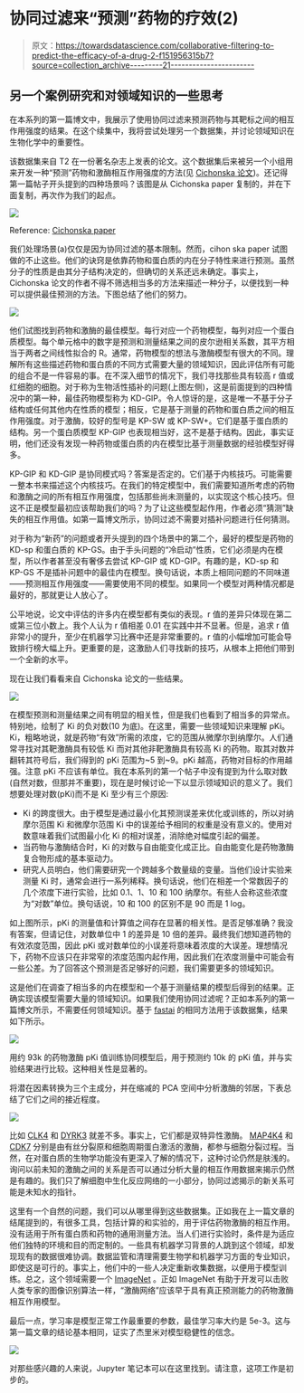 # 协同过滤来“预测”药物的疗效(2)

> 原文：<https://towardsdatascience.com/collaborative-filtering-to-predict-the-efficacy-of-a-drug-2-f151956315b7?source=collection_archive---------21----------------------->

## 另一个案例研究和对领域知识的一些思考

在本系列的第一篇博文中，我展示了使用协同过滤来预测药物与其靶标之间的相互作用强度的结果。在这个续集中，我将尝试处理另一个数据集，并讨论领域知识在生物化学中的重要性。

该数据集来自 T2 在一份著名杂志上发表的论文。这个数据集后来被另一个小组用来开发一种“预测”药物和激酶相互作用强度的方法(见 [Cichonska 论文](https://journals.plos.org/ploscompbiol/article?id=10.1371/journal.pcbi.1005678))。还记得第一篇帖子开头提到的四种场景吗？该图是从 Cichonska paper 复制的，并在下面复制，再次作为我们的起点。

![](img/27cb0b4acaa3cfac314a056b9c883a68.png)

Reference: [Cichonska paper](https://journals.plos.org/ploscompbiol/article?id=10.1371/journal.pcbi.1005678)

我们处理场景(a)仅仅是因为协同过滤的基本限制。然而，cihon ska paper 试图做的不止这些。他们的诀窍是依靠药物和蛋白质的内在分子特性来进行预测。虽然分子的性质是由其分子结构决定的，但确切的关系还远未确定。事实上，Cichonska 论文的作者不得不筛选相当多的方法来描述一种分子，以便找到一种可以提供最佳预测的方法。下图总结了他们的努力。

![](img/0ace330abe357fce977c201408cc7ff8.png)

他们试图找到药物和激酶的最佳模型。每行对应一个药物模型，每列对应一个蛋白质模型。每个单元格中的数字是预测和测量结果之间的皮尔逊相关系数，其平方相当于两者之间线性拟合的 R。通常，药物模型的想法与激酶模型有很大的不同。理解所有这些描述药物和蛋白质的不同方式需要大量的领域知识，因此评估所有可能的组合不是一件容易的事。在不深入细节的情况下，我们寻找那些具有较高 r 值或红细胞的细胞。对于称为生物活性插补的问题(上图左侧)，这是前面提到的四种情况中的第一种，最佳药物模型称为 KD-GIP。令人惊讶的是，这是唯一不基于分子结构或任何其他内在性质的模型；相反，它是基于测量的药物和蛋白质之间的相互作用强度。对于激酶，较好的型号是 KP-SW 或 KP-SW+。它们是基于蛋白质的结构。另一个蛋白质模型 KP-GIP 也表现相当好，这不是基于结构。因此，事实证明，他们还没有发现一种药物或蛋白质的内在模型比基于测量数据的经验模型好得多。

KP-GIP 和 KD-GIP 是协同模式吗？答案是否定的。它们基于内核技巧。可能需要一整本书来描述这个内核技巧。在我们的特定模型中，我们需要知道所考虑的药物和激酶之间的所有相互作用强度，包括那些尚未测量的，以实现这个核心技巧。但这不正是模型最初应该帮助我们的吗？为了让这些模型起作用，作者必须“猜测”缺失的相互作用值。如第一篇博文所示，协同过滤不需要对插补问题进行任何猜测。

对于称为“新药”的问题或者开头提到的四个场景中的第二个，最好的模型是药物的 KD-sp 和蛋白质的 KP-GS。由于手头问题的“冷启动”性质，它们必须是内在模型，所以作者甚至没有奢侈去尝试 KP-GIP 或 KD-GIP。有趣的是，KD-sp 和 KP-GS 不是插补问题中的最佳内在模型。换句话说，本质上相同问题的不同味道——预测相互作用强度——需要使用不同的模型。如果同一个模型对两种情况都是最好的，那就更让人放心了。

公平地说，论文中评估的许多内在模型都有类似的表现。r 值的差异只体现在第二或第三位小数上。我个人认为 r 值相差 0.01 在实践中并不显著。但是，追求 r 值非常小的提升，至少在机器学习比赛中还是非常重要的。r 值的小幅增加可能会导致排行榜大幅上升。更重要的是，这激励人们寻找新的技巧，从根本上把他们带到一个全新的水平。

现在让我们看看来自 Cichonska 论文的一些结果。

![](img/b88bd87b1b9a0b4328946e1e126234b5.png)

在模型预测和测量结果之间有明显的相关性，但是我们也看到了相当多的异常点。特别地，绘制了 Ki 的负对数(10 为底)。在这里，需要一些领域知识来理解 pKi。Ki，粗略地说，就是药物“有效”所需的浓度，它的范围从微摩尔到纳摩尔。人们通常寻找对其靶激酶具有较低 Ki 而对其他非靶激酶具有较高 Ki 的药物。取其对数并翻转其符号后，我们得到的 pKi 范围为~5 到~9。pKi 越高，药物对目标的作用越强。注意 pKi 不应该有单位。我在本系列的第一个帖子中没有提到为什么取对数(自然对数，但那并不重要)，现在是时候讨论一下以显示领域知识的意义了。我们想要处理对数(pKi)而不是 Ki 至少有三个原因:

*   Ki 的跨度很大。由于模型是通过最小化其预测误差来优化或训练的，所以对纳摩尔范围 Ki 和微摩尔范围 Ki 中的误差给予相同的权重是没有意义的。使用对数意味着我们试图最小化 Ki 的相对误差，消除绝对幅度引起的偏差。
*   当药物与激酶结合时，Ki 的对数与自由能变化成正比。自由能变化是药物激酶复合物形成的基本驱动力。
*   研究人员明白，他们需要研究一个跨越多个数量级的变量。当他们设计实验来测量 Ki 时，通常会进行一系列稀释。换句话说，他们在相差一个常数因子的几个浓度下进行实验，比如 0.1、1、10 和 100 纳摩尔。有些人会称这些浓度为“对数”单位。换句话说，10 和 100 的区别不是 90 而是 1 log。

如上图所示，pKi 的测量值和计算值之间存在显著的相关性。是否足够准确？我没有答案，但请记住，对数单位中 1 的差异是 10 倍的差异。最终我们想知道药物的有效浓度范围，因此 pKi 或对数单位的小误差将意味着浓度的大误差。理想情况下，药物不应该只在非常窄的浓度范围内起作用，因此我们在浓度测量中可能会有一些公差。为了回答这个预测是否足够好的问题，我们需要更多的领域知识。

这是他们在调查了相当多的内在模型和一个基于测量结果的模型后得到的结果。正确实现该模型需要大量的领域知识。如果我们使用协同过滤呢？正如本系列的第一篇博文所示，不需要任何领域知识。基于 [fastai](http://fast.ai) 的相同方法用于该数据集，结果如下所示。

![](img/1d5113c8757ee97163a6ed5a898f72d8.png)

用约 93k 的药物激酶 pKi 值训练协同模型后，用于预测约 10k 的 pKi 值，并与实验结果进行比较。这种相关性是显著的。

将潜在因素转换为三个主成分，并在缩减的 PCA 空间中分析激酶的邻居，下表总结了它们之间的接近程度。

![](img/b6a39ed3737bb5eddba4272e659e3b9e.png)

比如 [CLK4](https://www.uniprot.org/uniprot/Q9HAZ1) 和 [DYRK3](https://www.uniprot.org/uniprot/O43781) 就差不多。事实上，它们都是双特异性激酶。 [MAP4K4](https://www.uniprot.org/uniprot/O95819) 和 [CDK7](https://www.uniprot.org/uniprot/P50613) 分别是由有丝分裂原和细胞周期蛋白激活的激酶，都参与细胞分裂过程。当然，在对蛋白质的生物学功能没有更深入了解的情况下，这种讨论仍然是肤浅的。询问以前未知的激酶之间的关系是否可以通过分析大量的相互作用数据来揭示仍然是有趣的。我们只了解细胞中生化反应网络的一小部分，协同过滤揭示的新关系可能是未知水的指针。

这里有一个自然的问题，我们可以从哪里得到这些数据集。正如我在上一篇文章的结尾提到的，有很多工具，包括计算的和实验的，用于评估药物激酶的相互作用。没有适用于所有蛋白质和药物的通用测量方法。当人们进行实验时，条件是为适应他们独特的环境和目的而定制的。一些具有机器学习背景的人跳到这个领域，却发现现有的数据很难协调。数据监管和清理需要生物学和机器学习方面的专业知识，即使这是可行的。事实上，他们中的一些人决定重新收集数据，以便用于模型训练。总之，这个领域需要一个 [ImageNet](http://www.image-net.org/) 。正如 ImageNet 有助于开发可以击败人类专家的图像识别算法一样，“激酶网络”应该早于具有真正预测能力的药物激酶相互作用模型。

最后一点，学习率是模型正常工作最重要的参数，最佳学习率大约是 5e-3。这与第一篇文章的结论基本相同，证实了杰里米对模型稳健性的信念。

![](img/6f2d84cd3d34d0e1f0a5eba6df8cacab.png)

对那些感兴趣的人来说，Jupyter 笔记本可以在这里找到。请注意，这项工作是初步的。